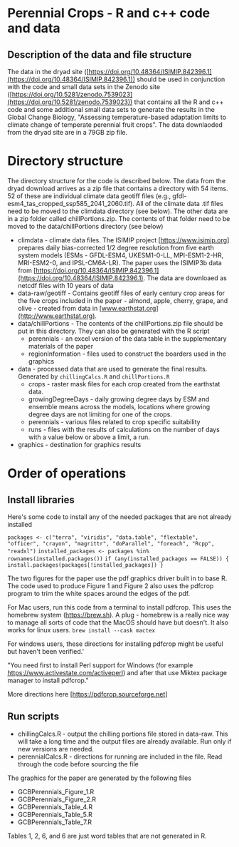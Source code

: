 # Perennial Crops - R and c++ code and data

## Description of the data and file structure
The data in the dryad site ([https://doi.org/10.48364/ISIMIP.842396.1](https://doi.org/10.48364/ISIMIP.842396.1)) should be used in conjunction with the code and small data sets in the Zenodo site ([https://doi.org/10.5281/zenodo.7539023](https://doi.org/10.5281/zenodo.7539023)) that contains all the R and c++ code and some additional small data sets to generate the results in the Global Change Biology, "Assessing temperature-based adaptation limits to climate change of temperate perennial fruit crops". The data downlaoded from the dryad site are in a 79GB zip file.

# Directory structure
The directory structure for the code is described below. The data from the dryad download arrives as a zip file that contains a directory with 54 items. 52 of these are individual climate data geotiff files (e.g., gfdl-esm4_tas_cropped_ssp585_2041_2060.tif). All of the climate data .tif files need to be moved to the climdata directory (see below). The other data are in a zip folder called chillPortions.zip. The contents of that folder need to be moved to the data/chillPortions directory (see below)
- climdata - climate data files. The ISIMIP project [https://www.isimip.org] prepares daily bias-corrected 1/2 degree resolution from five earth system models (ESMs - GFDL-ESM4, UKESM1-0-LL, MPI-ESM1-2-HR, MRI-ESM2-0, and IPSL-CM6A-LR). The paper uses the ISIMIP3b data from 
[https://doi.org/10.48364/ISIMIP.842396.1](https://doi.org/10.48364/ISIMIP.842396.1). The data are downloaed as netcdf files with 10 years of data 
- data-raw/geotiff - Contains geotiff files of early century crop areas for the five crops included in the paper - almond, apple, cherry, grape, and olive - created from data in [www.earthstat.org](http://www.earthstat.org). 
- data/chillPortions - The contents of the chillPortions.zip file should be put in this directory. They can also be generated with the R script 
  * perennials - an excel version of the data table in the supplementary materials of the paper
  * regionInformation - files used to construct the boarders used in the graphics
- data - processed data that are used to generate the final results. Generated by `chillingCalcs.R` and `chillPortions.R`
  * crops - raster mask files for each crop created from the earthstat data.
  * growingDegreeDays - daily growing degree days by ESM and ensemble means across the models, locations where growing degree days are not limiting for one of the crops.
  * perennials - various files related to crop specific suitability
  * runs - files with the results of calculations on the number of days with a value below or above a limit, a run.
- graphics - destination for graphics results

# Order of operations

## Install libraries

Here's some code to install any of the needed packages that are not already installed

`packages <- c("terra", "viridis", "data.table", "flextable", "officer", "crayon", "magrittr", "doParallel", "foreach", "Rcpp", "readxl")`
`installed_packages <- packages %in% rownames(installed.packages())`
`if (any(installed_packages == FALSE)) {  install.packages(packages[!installed_packages]) }`

The two figures for the paper use the pdf graphics driver built in to base R. The code used to produce Figure 1 and Figure 2 also uses the pdfcrop program to trim the white spaces around the edges of the pdf. 

For Mac users, run this code from a terminal to install pdfcrop. This uses the homebrew system (https://brew.sh). A plug - homebrew is a really nice way to manage all sorts of code that the MacOS should have but doesn't. It also works for linux users.
`brew install --cask mactex`

For windows users, these directions for installing pdfcrop might be  useful but haven't been verified.'

"You need first to install Perl support for Windows (for example https://www.activestate.com/activeperl) and after that use Miktex package manager to install pdfcrop."

More directions here [https://pdfcrop.sourceforge.net]

## Run scripts

- chillingCalcs.R - output the chilling portions file stored in data-raw. This will take a long time and the output files are already available. Run only if new versions are needed.
- perennialCalcs.R  - directions for running are included in the file. Read through the code before sourcing the file

The graphics for the paper are generated by the following files

- GCBPerennials_Figure_1.R
- GCBPerennials_Figure_2.R
- GCBPerennials_Table_4.R
- GCBPerennials_Table_5.R
- GCBPerennials_Table_7.R

Tables 1, 2, 6, and 6 are just word tables that are not generated in R.

